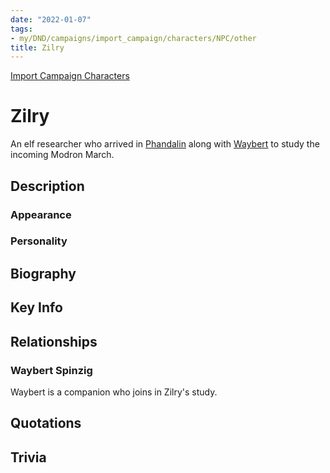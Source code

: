 ```yaml
---
date: "2022-01-07"
tags:
- my/DND/campaigns/import_campaign/characters/NPC/other
title: Zilry
---
```


[Import Campaign Characters](/dnd/characters/)

# Zilry

An elf researcher who arrived in [Phandalin](/dnd/locations/phandalin/) along with [Waybert](/dnd/characters/npcs/waybert-spinzig/) to study the incoming Modron March.

## Description

### Appearance

### Personality

## Biography

## Key Info

## Relationships

### Waybert Spinzig

Waybert is a companion who joins in Zilry's study.

## Quotations

## Trivia